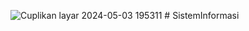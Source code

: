 ![Cuplikan layar 2024-05-03 195311](https://github.com/Theoregons/AplikasiKasir/assets/54587655/425afe95-4023-4101-bd77-044ade087cb2)
#   S i s t e m I n f o r m a s i  
 